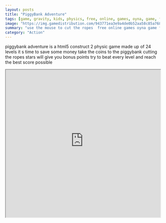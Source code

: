 ```yaml
---
layout: posts
title: "PiggyBank Adventure"
tags: [game, gravity, kids, physics, free, online, games, oyna, game, free, games, play, play, games]
image: "https://img.gamedistribution.com/943771ea3e9a4de0b52aa58c85a768a6.jpg"
summary: "use the mouse to cut the ropes  free online games oyna game free games play play games"
category: "Action"
---
```


piggybank adventure is a html5 construct 2 physic game made up of 24 levels it s time to save some money take the coins to the piggybank cutting the ropes stars will give you bonus points try to beat every level and reach the best score possible

<iframe width="100%" height="480px;" src="https://html5.gamedistribution.com/943771ea3e9a4de0b52aa58c85a768a6/"></iframe>